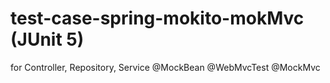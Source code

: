 # test-case-spring-mokito-mokMvc (JUnit 5)

for Controller, Repository, Service
@MockBean
@WebMvcTest
@MockMvc
